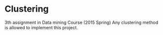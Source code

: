 # Clustering
3th assignment in Data mining Course (2015 Spring)
Any clustering method is allowed to implement this project. 

